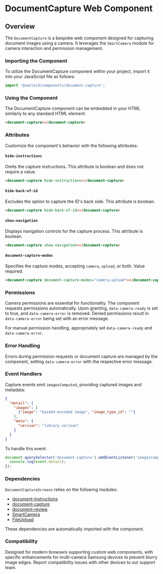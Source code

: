 # DocumentCapture Web Component

## Overview

The `DocumentCapture` is a bespoke web component designed for capturing document images using a camera. It leverages the `SmartCamera` module for camera interaction and permission management.

### Importing the Component

To utilize the DocumentCapture component within your project, import it into your JavaScript file as follows:

```js
import '@smileid/components/document-capture';
```

### Using the Component

The DocumentCapture component can be embedded in your HTML similarly to any standard HTML element:

```html
<document-capture></document-capture>
```

### Attributes

Customize the component's behavior with the following attributes:

#### `hide-instructions`

Omits the capture instructions. This attribute is boolean and does not require a value.

```html
<document-capture hide-instructions></document-capture>
```

#### `hide-back-of-id`

Excludes the option to capture the ID's back side. This attribute is boolean.

```html
<document-capture hide-back-of-id></document-capture>
```

#### `show-navigation`

Displays navigation controls for the capture process. This attribute is boolean.

```html
<document-capture show-navigation></document-capture>
```

#### `document-capture-modes`

Specifies the capture modes, accepting `camera`, `upload`, or both. Value required.

```html
<document-capture document-capture-modes="camera,upload"></document-capture>
```

### Permissions

Camera permissions are essential for functionality. The component requests permissions automatically. Upon granting, `data-camera-ready` is set to true, and `data-camera-error` is removed. Denied permissions result in `data-camera-error` being set with an error message.

For manual permission handling, appropriately set `data-camera-ready` and `data-camera-error`.

### Error Handling

Errors during permission requests or document capture are managed by the component, setting `data-camera-error` with the respective error message.

### Event Handlers

Capture events emit `imagesComputed`, providing captured images and metadata:

```json
{
  "detail": {
    "images": [
      {"image": "base64-encoded image", "image_type_id": ""}
    ],
    "meta": {
      "version": "library version"
    }
  }
}
```

To handle this event:

```js
document.querySelector('document-capture').addEventListener('imagesComputed', function(event) {
  console.log(event.detail);
});
```

### Dependencies

`DocumentCaptureScreens` relies on the following modules:

- [document-instructions](./document-instructions/README.md)
- [document-capture](./document-capture/README.md)
- [document-review](./document-review/README.md)
- [SmartCamera](../../../domain/camera/src/README.md)
- [FileUpload](../../../domain/file-upload/README.md)

These dependencies are automatically imported with the component.

### Compatibility

Designed for modern browsers supporting custom web components, with specific enhancements for multi-camera Samsung devices to prevent blurry image edges. Report compatibility issues with other devices to our support team.
